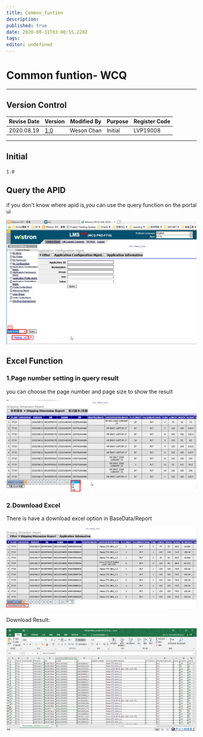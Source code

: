 ```yaml
---
title: Common_funtion
description: 
published: true
date: 2020-08-31T03:00:55.220Z
tags: 
editor: undefined
---
```


# **Common funtion- WCQ**

---

## **Version Control**

| Revise Date | Version             | Modified By | Purpose           | Register Code |
| ----------- | ------------------- | ----------- | ----------------- | ------------- |
| 2020.08.19  | [1.0](#1.0) | Weson Chan  | Initial        | LVP19008      |

---

## **Initial**

<span id="1.0">`1.0`</span>

## **Query the APID**

if you don't know where apid is,you can use the query function on the portal ui

![image-20200826112002609](/common/common_funtion/image-20200826112002609.png)

## **Excel Function**

### **1.Page number setting in query result**

you can choose the page number and page size to show the result

![image-20200822165304835](/common/common_funtion/image-20200822165304835.png)

### **2.Download Excel**

There is have a download  excel option in BaseData/Report

![image-DownloadExcel](/common/common_funtion/image-downloadexcel.png)

Download Result:

![DownloadExcelResult](/common/common_funtion/image-downloadexcelresult.png)
